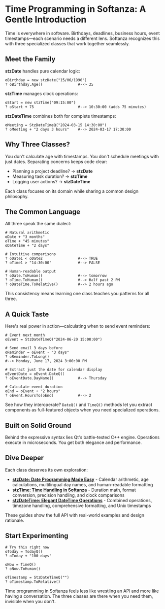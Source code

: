 # Time Programming in Softanza: A Gentle Introduction

Time is everywhere in software. Birthdays, deadlines, business hours, event timestamps—each scenario needs a different lens. Softanza recognizes this with three specialized classes that work together seamlessly.

## Meet the Family

**stzDate** handles pure calendar logic:
```ring
oBirthday = new stzDate("15/06/1990")
? oBirthday.Age()                #--> 35
```

**stzTime** manages clock operations:
```ring
oStart = new stzTime("09:15:00")
? oStart + 75                    #--> 10:30:00 (adds 75 minutes)
```

**stzDateTime** combines both for complete timestamps:
```ring
oMeeting = StzDateTimeQ("2024-03-15 14:30:00")
? oMeeting + "2 days 3 hours"    #--> 2024-03-17 17:30:00
```

## Why Three Classes?

You don't calculate age with timestamps. You don't schedule meetings with just dates. Separating concerns keeps code clear:

- Planning a project deadline? → **stzDate**
- Measuring task duration? → **stzTime**  
- Logging user actions? → **stzDateTime**

Each class focuses on its domain while sharing a common design philosophy.

## The Common Language

All three speak the same dialect:

```ring
# Natural arithmetic
oDate + "3 months"
oTime + "45 minutes"
oDateTime + "2 days"

# Intuitive comparisons
? oDate1 < oDate2                #--> TRUE
? oTime1 > "14:30:00"            #--> FALSE

# Human-readable output
? oDate.ToHuman()                #--> tomorrow
? oTime.ToHuman()                #--> Half past 2 PM
? oDateTime.ToRelative()         #--> 2 hours ago
```

This consistency means learning one class teaches you patterns for all three.

## A Quick Taste

Here's real power in action—calculating when to send event reminders:

```ring
# Event next month
oEvent = StzDateTimeQ("2024-06-20 15:00:00")

# Send email 3 days before
oReminder = oEvent - "3 days"
? oReminder.ToLong()
#--> Monday, June 17, 2024 3:00:00 PM

# Extract just the date for calendar display
oEventDate = oEvent.DateQ()
? oEventDate.DayName()           #--> Thursday

# Calculate event duration
oEnd = oEvent + "2 hours"
? oEvent.HoursTo(oEnd)           #--> 2
```

See how they interoperate? `DateQ()` and `TimeQ()` methods let you extract components as full-featured objects when you need specialized operations.

## Built on Solid Ground

Behind the expressive syntax lies Qt's battle-tested C++ engine. Operations execute in microseconds. You get both elegance and performance.

## Dive Deeper

Each class deserves its own exploration:

- **[stzDate: Date Programming Made Easy](stzdate-date-programming-in-softanza.md)** - Calendar arithmetic, age calculations, multilingual day names, and human-readable formatting
- **[stzTime: Time Handling in Softanza](stztime-handling-time-in-softanza.md)** - Duration math, format conversion, precision handling, and clock comparisons
- **[stzDateTime: Elegant DateTime Operations](stzdatetime-guide-narration.md)** - Combined operations, timezone handling, comprehensive formatting, and Unix timestamps

These guides show the full API with real-world examples and design rationale.

## Start Experimenting

```ring
# Try this right now
oToday = TodayQ()
? oToday + "100 days"

oNow = TimeQ()
? oNow.ToHuman()

oTimestamp = StzDateTimeQ("")
? oTimestamp.ToRelative()
```

Time programming in Softanza feels less like wrestling an API and more like having a conversation. The three classes are there when you need them, invisible when you don't.